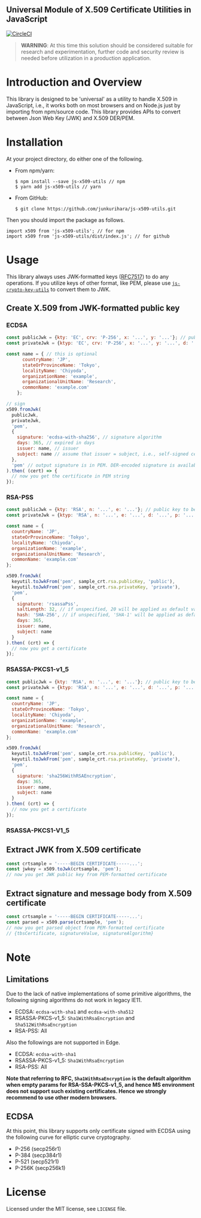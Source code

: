 Universal Module of X.509 Certificate Utilities in JavaScript 
--
[![CircleCI](https://circleci.com/gh/junkurihara/js-x509-utils.svg?style=svg)](https://circleci.com/gh/junkurihara/js-x509-utils)

> **WARNING**: At this time this solution should be considered suitable for research and experimentation, further code and security review is needed before utilization in a production application.

# Introduction and Overview
This library is designed to be 'universal' as a utility to handle X.509 in JavaScript, i.e., it works both on most browsers and on Node.js just by importing from npm/source code. This library provides APIs to convert between Json Web Key (JWK) and X.509 DER/PEM.

# Installation
At your project directory, do either one of the following.

- From npm/yarn:
  ```shell
  $ npm install --save js-x509-utils // npm
  $ yarn add js-x509-utils // yarn
  ```
- From GitHub:
  ```shell
  $ git clone https://github.com/junkurihara/js-x509-utils.git
  ```

Then you should import the package as follows.
```shell
import x509 from 'js-x509-utils'; // for npm
import x509 from 'js-x509-utils/dist/index.js'; // for github
```
  
# Usage
This library always uses JWK-formatted keys ([RFC7517](https://tools.ietf.org/html/rfc7517)) to do any operations. If you utilize keys of other format, like PEM, please use [`js-crypto-key-utils`](https://github.com/junkurihara/js-crypto-key-utils) to convert them to JWK.


## Create X.509 from JWK-formatted public key
### ECDSA
```javascript
const publicJwk = {kty: 'EC', crv: 'P-256', x: '...', y: '...'}; // public key to be signed
const privateJwk = {ktyp: 'EC', crv: 'P-256', x: '...', y: '...', d: '...'}; // private key

const name = { // this is optional
      countryName: 'JP',
      stateOrProvinceName: 'Tokyo',
      localityName: 'Chiyoda',
      organizationName: 'example',
      organizationalUnitName: 'Research',
      commonName: 'example.com'
    };

// sign
x509.fromJwk(
  publicJwk,
  privateJwk,
  'pem',
  {
    signature: 'ecdsa-with-sha256', // signature algorithm
    days: 365, // expired in days
    issuer: name, // issuer
    subject: name // assume that issuer = subject, i.e., self-signed certificate
  },
  'pem' // output signature is in PEM. DER-encoded signature is available with 'der'.
).then( (cert) => {
  // now you get the certificate in PEM string
});
```

### RSA-PSS
```javascript
const publicJwk = {kty: 'RSA', n: '...', e: '...'}; // public key to be signed
const privateJwk = {ktyp: 'RSA', n: '...', e: '...', d: '...', p: '...', q: '...', ...}; // private key

const name = {
  countryName: 'JP',
  stateOrProvinceName: 'Tokyo',
  localityName: 'Chiyoda',
  organizationName: 'example',
  organizationalUnitName: 'Research',
  commonName: 'example.com'
};

x509.fromJwk(
  keyutil.toJwkFrom('pem', sample_crt.rsa.publicKey, 'public'),
  keyutil.toJwkFrom('pem', sample_crt.rsa.privateKey, 'private'),
  'pem',
  {
    signature: 'rsassaPss',
    saltLength: 32, // if unspecified, 20 will be applied as default value
    hash: 'SHA-256', // if unspecified, 'SHA-1' will be applied as default value (but I do not not recommend SHA-1)
    days: 365,
    issuer: name,
    subject: name
  }
).then( (crt) => {
  // now you get a certificate
});
```

### RSASSA-PKCS1-v1_5
```javascript
const publicJwk = {kty: 'RSA', n: '...', e: '...'}; // public key to be signed
const privateJwk = {ktyp: 'RSA', n: '...', e: '...', d: '...', p: '...', q: '...', ...}; // private key

const name = {
  countryName: 'JP',
  stateOrProvinceName: 'Tokyo',
  localityName: 'Chiyoda',
  organizationName: 'example',
  organizationalUnitName: 'Research',
  commonName: 'example.com'
};

x509.fromJwk(
  keyutil.toJwkFrom('pem', sample_crt.rsa.publicKey, 'public'),
  keyutil.toJwkFrom('pem', sample_crt.rsa.privateKey, 'private'),
  'pem',
  {
    signature: 'sha256WithRSAEncryption',
    days: 365,
    issuer: name,
    subject: name
  }
).then( (crt) => {
  // now you get a certificate
});
```

### RSASSA-PKCS1-V1_5


## Extract JWK from X.509 certificate
```javascript
const crtsample = '-----BEGIN CERTIFICATE-----...'; 
const jwkey = x509.toJwk(crtsample, 'pem');
// now you get JWK public key from PEM-formatted certificate     
```

## Extract signature and message body from X.509 certificate
```javascript
const crtsample = '-----BEGIN CERTIFICATE-----...';
const parsed = x509.parse(crtsample, 'pem');
// now you get parsed object from PEM-formatted certificate
// {tbsCertificate, signatureValue, signatureAlgorithm}
```

# Note
## Limitations
Due to the lack of native implementations of some primitive algorithms, the following signing algorithms do not work in legacy IE11.
- ECDSA: `ecdsa-with-sha1` and `ecdsa-with-sha512`
- RSASSA-PKCS-v1_5: `Sha1WithRsaEncryption` and `Sha512WithRsaEncryption`
- RSA-PSS: All

Also the followings are not supported in Edge.
- ECDSA: `ecdsa-with-sha1`
- RSASSA-PKCS-v1_5: `Sha1WithRsaEncryption`
- RSA-PSS: All

**Note that referring to RFC, `Sha1WithRsaEncryption` is the default algorithm when empty params for RSA-SSA-PKCS-v1_5, and hence MS environment does not support such existing certificates. Hence we strongly recommend to use other modern browsers.** 


## ECDSA
At this point, this library supports only certificate signed with ECDSA using the following curve for elliptic curve cryptography.
- P-256 (secp256r1)
- P-384 (secp384r1)
- P-521 (secp521r1)
- P-256K (secp256k1)

# License
Licensed under the MIT license, see `LICENSE` file.